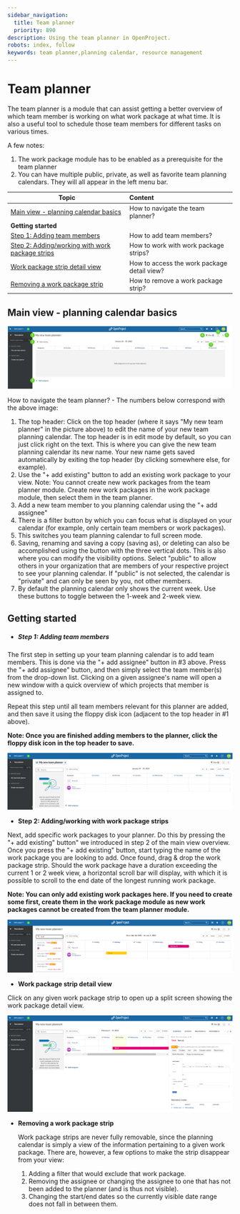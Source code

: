 ```yaml
---
sidebar_navigation:
  title: Team planner
  priority: 890
description: Using the team planner in OpenProject.
robots: index, follow
keywords: team planner,planning calendar, resource management
---
```


# Team planner

The team planner is a module that can assist getting a better overview of which team member is working on what work package at what time. It is also a useful tool to schedule those team members for different tasks on various times.

A few notes: 

1. The work package module has to be enabled as a prerequisite for the team planner
2. You can have multiple public, private, as well as favorite team planning calendars. They will all appear in the left menu bar.

| Topic                 | Content                                     |
| ------------------------------------- | :------------------------------------------ |
| [Main view - planning calendar basics](team-planner) | How to navigate the team planner? |
| **Getting started** |  |
| [Step 1: Adding team members](team-planner) | How to add team members? |
| [Step 2: Adding/working with work package strips](team-planner) | How to work with work package strips? |
| [Work package strip detail view](team-planner) | How to access the work package detail view? |
| [Removing a work package strip](team-planner) | How to remove a work package strip? |

## Main view - planning calendar basics

![image-20220208130807843](image-20220208130807843.png)

How to navigate the team planner? - The numbers below correspond with the above image:

1. The top header: Click on the top header (where it says "My new team planner" in the picture above) to edit the name of     your new team planning calendar. The top header is in edit mode by default, so you can just click right on the text. This is where you can give the new team planning calendar its new name. Your new name gets saved automatically by exiting the top header (by clicking somewhere else, for example).
2. Use the "+ add existing" button to add an existing work package to your view. Note: You cannot create new work packages from the team planner module. Create new work packages in the work package module, then select them in the team planner.
3. Add a new team member to you planning calendar using the "+ add assignee"
4. There is a filter button by which you can focus what is displayed on your calendar (for example, only certain team members or work packages).
5. This switches you team planning calendar to full screen mode.
6. Saving, renaming and saving a copy (saving as), or deleting can also be accomplished using the button with the three vertical     dots. This is also where you can modify the visibility options. Select "public" to allow others in your organization that are members of your respective project to see your planning calendar. If "public" is not selected, the calendar is "private" and can only be seen by you, not other members.
7. By default the planning calendar only shows the current week. Use these buttons to toggle between the 1-week and 2-week view.

## Getting started

- ##### Step 1: Adding team members

The first step in setting up your team planning calendar is to add team members. This is done via the "+ add assignee" button in #3 above. Press the "+ add assignee" button, and then simply select the team member(s) from the drop-down list. Clicking on a given assignee's name will open a new window with a quick overview of which projects that member is assigned to.

Repeat this step until all team members relevant for this planner are added, and then save it using the floppy disk icon (adjacent to the top header in #1 above). 

**Note: Once you are finished adding members to the planner, click the floppy disk icon in the top header to save.**

![image-20220208132317151](image-20220208132317151.png)



- **Step 2: Adding/working with work package strips**

Next, add specific work packages to your planner. Do this by pressing the "+ add existing" button" we introduced in step 2 of the main view overview. Once you press the "+ add existing" button, start typing the name of the work package you are looking to add. Once found, drag & drop the work package strip. Should the work package have a duration exceeding the current 1 or 2 week view, a horizontal scroll bar will display, with which it is possible to scroll to the end date of the longest running work package.

**Note: You can only add existing work packages here. If you need to create some first, create them in the work package module as new work packages cannot be created from the team planner module.**



![image-20220208134526915](image-20220208134526915.png)



- **Work package strip detail view**

Click on any given work package strip to open up a split screen showing the work package detail view.

![image-20220208135628101](image-20220208135628101.png)



- **Removing a work package strip**

  Work package strips are never fully removable, since the planning calendar is simply a view of the information pertaining to a given work package. There are, however, a few options to make the strip disappear from your view:

  1. Adding a filter that would exclude that work package.
  2. Removing the assignee or changing the assignee to one that has not been added to the planner (and is thus not visible).
  3. Changing the start/end dates so the currently visible date range does not fall in between them.
